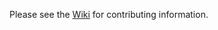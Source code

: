 Please see the [Wiki](https://github.com/mRemoteNG/mRemoteNG/wiki/Development) for contributing information.
